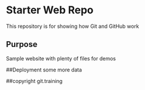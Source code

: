 # Starter Web Repo

This repository is for showing how Git and GitHub work

## Purpose

Sample website with plenty of files for demos

##Deployment
some more data

##copyright
git.training
